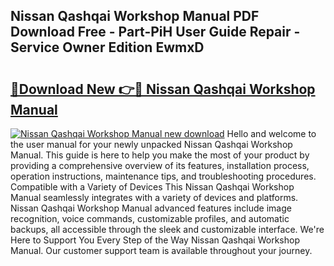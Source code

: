 ## Nissan Qashqai Workshop Manual PDF Download Free - Part-PiH User Guide Repair - Service Owner Edition EwmxD

# <h2><a href="http://cf16305.oget.top/?id=Nissan+Qashqai+Workshop+Manual">🔗Download New 👉🔴 Nissan Qashqai Workshop Manual</a></h2>

[![Nissan Qashqai Workshop Manual new download](https://i.imgur.com/5g1atiW.png)](http://cf16305.oget.top/?id=Nissan+Qashqai+Workshop+Manual)
Hello and welcome to the user manual for your newly unpacked Nissan Qashqai Workshop Manual. This guide is here to help you make the most of your product by providing a comprehensive overview of its features, installation process, operation instructions, maintenance tips, and troubleshooting procedures. Compatible with a Variety of Devices This Nissan Qashqai Workshop Manual seamlessly integrates with a variety of devices and platforms. Nissan Qashqai Workshop Manual advanced features include image recognition, voice commands, customizable profiles, and automatic backups, all accessible through the sleek and customizable interface. We're Here to Support You Every Step of the Way Nissan Qashqai Workshop Manual. Our customer support team is available throughout your journey.
